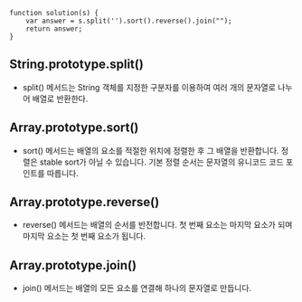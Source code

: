 ```ja
function solution(s) {
    var answer = s.split('').sort().reverse().join("");
    return answer;
}
```

## String.prototype.split()

- split() 메서드는 String 객체를 지정한 구분자를 이용하여 여러 개의 문자열로 나누어 배열로 반환한다.

## Array.prototype.sort()

- sort() 메서드는 배열의 요소를 적절한 위치에 정렬한 후 그 배열을 반환합니다. 정렬은 stable sort가 아닐 수 있습니다. 기본 정렬 순서는 문자열의 유니코드 코드 포인트를 따릅니다.

## Array.prototype.reverse()

- reverse() 메서드는 배열의 순서를 반전합니다. 첫 번째 요소는 마지막 요소가 되며 마지막 요소는 첫 번째 요소가 됩니다.

## Array.prototype.join()

- join() 메서드는 배열의 모든 요소를 연결해 하나의 문자열로 만듭니다.
